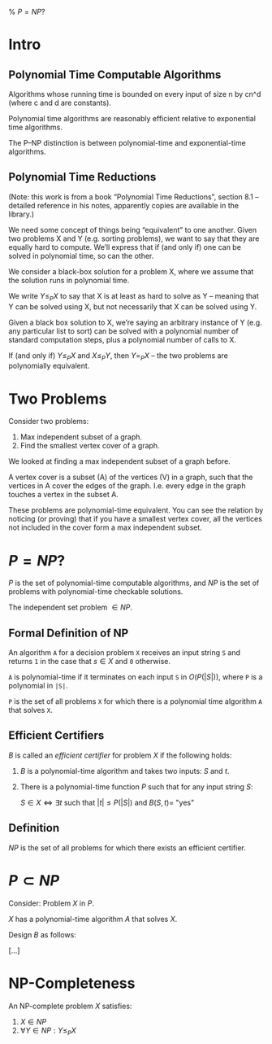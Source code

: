 % $P = NP$?

# Intro

## Polynomial Time Computable Algorithms

Algorithms whose running time is bounded on every input of size n by cn^d (where c and d are constants).

Polynomial time algorithms are reasonably efficient relative to exponential time algorithms.

The P–NP distinction is between polynomial-time and exponential-time algorithms.

## Polynomial Time Reductions

(Note: this work is from a book “Polynomial Time Reductions”, section 8.1 – detailed reference in his notes, apparently copies are available in the library.)

We need some concept of things being “equivalent” to one another. Given two problems X and Y (e.g. sorting problems), we want to say that they are equally hard to compute. We’ll express that if (and only if) one can be solved in polynomial time, so can the other.

We consider a black-box solution for a problem X, where we assume that the solution runs in polynomial time.

We write $Y \leq_{P} X$ to say that X is at least as hard to solve as Y – meaning that Y can be solved using X, but not necessarily that X can be solved using Y.

Given a black box solution to X, we’re saying an arbitrary instance of Y (e.g. any particular list to sort) can be solved with a polynomial number of standard computation steps, plus a polynomial number of calls to X.

If (and only if) $Y \leq_{P} X$ and $X \leq_{P} Y$, then $Y =_{P} X$ – the two problems are polynomially equivalent.

# Two Problems

Consider two problems:

1. Max independent subset of a graph.
2. Find the smallest vertex cover of a graph.

We looked at finding a max independent subset of a graph before.

A vertex cover is a subset (A) of the vertices (V) in a graph, such that the vertices in A cover the edges of the graph. I.e. every edge in the graph touches a vertex in the subset A.

These problems are polynomial-time equivalent. You can see the relation by noticing (or proving) that if you have a smallest vertex cover, all the vertices not included in the cover form a max independent subset.

# $P = NP$?

$P$ is the set of polynomial-time computable algorithms, and $NP$ is the set of problems with polynomial-time checkable solutions.

The independent set problem $\in NP$.

## Formal Definition of NP

An algorithm `A` for a decision problem `X` receives an input string `S` and returns `1` in the case that $s \in X$ and `0` otherwise.

`A` is polynomial-time if it terminates on each input `S` in $O(P(|S|))$, where `P` is a polynomial in `|S|`.

`P` is the set of all problems `X` for which there is a polynomial time algorithm `A` that solves `X`.

## Efficient Certifiers

$B$ is called an *efficient certifier* for problem $X$ if the following holds:

1. $B$ is a polynomial-time algorithm and takes two inputs: $S$ and $t$.
2. There is a polynomial-time function $P$ such that for any input string $S$:

	$S \in X \Leftrightarrow \exists t$ such that $|t| \leq P(|S|)$ and $B(S, t) =$ "yes"

## Definition

$NP$ is the set of all problems for which there exists an efficient certifier.

# $P \subset NP$

Consider: Problem $X$ in $P$.

$X$ has a polynomial-time algorithm $A$ that solves $X$.

Design $B$ as follows:

[…]

# NP-Completeness

An NP-complete problem $X$ satisfies:

1. $X \in NP$
2. $\forall Y \in NP: Y \leq_{P} X$
